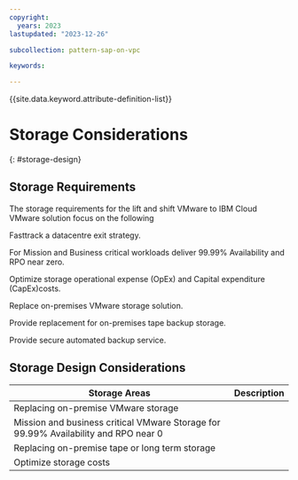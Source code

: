 ```yaml
---
copyright:
  years: 2023
lastupdated: "2023-12-26"

subcollection: pattern-sap-on-vpc

keywords:

---
```


{{site.data.keyword.attribute-definition-list}}

# Storage Considerations

{: \#storage-design}

## Storage Requirements

The storage requirements for the lift and shift VMware to IBM Cloud VMware solution focus on the following

Fasttrack a datacentre exit strategy.

For Mission and Business critical workloads deliver 99.99% Availability and RPO near zero.

Optimize storage operational expense (OpEx) and Capital expenditure (CapEx)costs.

Replace on-premises VMware storage solution.

Provide replacement for on-premises tape backup storage.

Provide secure automated backup service.

## Storage Design Considerations

| Storage Areas                                                                       | Description |
|-------------------------------------------------------------------------------------|-------------|
| Replacing on-premise VMware storage                                                 |             |
| Mission and business critical VMware Storage for 99.99% Availability and RPO near 0 |             |
| Replacing on-premise tape or long term storage                                      |             |
| Optimize storage costs                                                              |             |
